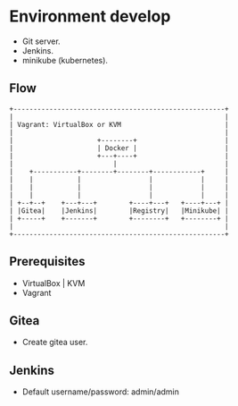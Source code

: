 # Environment develop

- Git server.
- Jenkins.
- minikube (kubernetes).

## Flow

    +-----------------------------------------------------+
    |                                                     |
    | Vagrant: VirtualBox or KVM                          |
    |                                                     |
    |                     +--------+                      |
    |                     | Docker |                      |
    |                     +---+----+                      |
    |                         |                           |
    |    +-----------+--------+--------+------------+     |
    |    |           |                 |            |     |
    |    |           |                 |            |     |
    |    |           |                 |            |     |
    | +--+--+    +---+---+        +----+---+   +----+---+ |
    | |Gitea|    |Jenkins|        |Registry|   |Minikube| |
    | +-----+    +-------+        +--------+   +--------+ |
    |                                                     |
    +-----------------------------------------------------+

## Prerequisites

- VirtualBox | KVM
- Vagrant

## Gitea

- Create gitea user.

## Jenkins

- Default username/password: admin/admin
